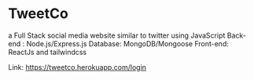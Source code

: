 # TweetCo
a Full Stack social media website similar to twitter using JavaScript Back-end : Node.js/Express.js Database: MongoDB/Mongoose Front-end: ReactJs and tailwindcss

Link: https://tweetco.herokuapp.com/login
